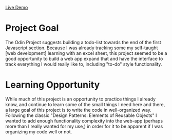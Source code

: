 <a href="http://khabera.github.io/progress-tracker">Live Demo</a>

<h1><strong>Project Goal</strong></h1>
<p>The Odin Project suggests building a todo-list towards the end of the first Javascript section. Because I was already tracking some my self-taught [web development] learning with an excel sheet, this project seemed to be a good opportunity to build a web app expand that and have the interface to track everything I would really like to, including "to-do" style functionality.</p>
<h1><strong>Learning Opportunity</strong></h1>
<p>While much of this project is an opportunity to practice things I already know, and continue to learn some of the small things I need here and there, a large goal of this project is to write the code in well-organized way. Following the classic "Design Patterns: Elements of Reusable Objects" I wanted to add enough functionality complexity into the web-app (perhaps more than I really wanted for my use,) in order for it to be apparent if I was organizing my code well or not.</p> 